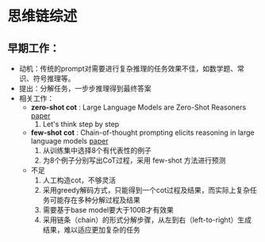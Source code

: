 # 思维链综述
## 早期工作： 
- 动机：传统的prompt对需要进行复杂推理的任务效果不佳，如数学题、常识、符号推理等。
- 提出：分解任务，一步步推理得到最终答案
- 相关工作：
  - **zero-shot cot** : Large Language Models are Zero-Shot Reasoners [paper](https://arxiv.org/abs/2205.11916)
    1.  Let's think step by step
  - **few-shot cot** : Chain-of-thought prompting elicits reasoning in large language models [paper](https://arxiv.org/abs/2201.11903)
    1.  从训练集中选择8个有代表性的例子
    2.  为8个例子分别写出CoT过程，采用 few-shot 方法进行预测
  - 不足
    1.  人工构造cot，不够灵活
    2.  采用greedy解码方式，只能得到一个cot过程及结果，而实际上复杂任务可能存在多种分解过程及结果
    3.  需要基于base model要大于100B才有效果
    4.  采用链条（chain）的形式分解步骤，从左到右（left-to-right）生成结果，难以适应更加复杂的任务
